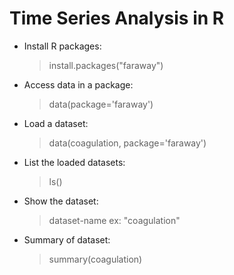 # Time Series Analysis in R

* Install R packages: 
  > install.packages("faraway") 
* Access data in a package: 
  > data(package='faraway')
* Load a dataset: 
  > data(coagulation, package='faraway')
* List the loaded datasets: 
  > ls()
* Show the dataset: 
  > dataset-name ex: "coagulation"
* Summary of dataset:
  > summary(coagulation)